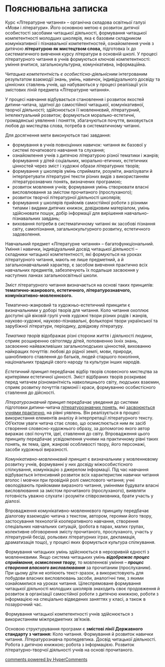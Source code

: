 <div id="hypercomments_widget" class="js-hypercomments-widget invisible"></div>

Пояснювальна записка
=============================================
<p>Курс «Літературне читання» – органічна складова освітньої галузі «Мови і літератури». Його основною метою є розвиток дитячої особистості засобами читацької діяльності, формування читацької компетентності молодших школярів, яка є базовим складником комунікативної і пізнавальної компетентностей, ознайомлення учнів з дитячою <b>літературою як мистецтвом слова,</b> підготовка їх до систематичного вивчення курсу літератури в основній школі. У процесі літературного читання в учнів формуються ключові компетентності: уміння вчитися, загальнокультурна, комунікативна, інформаційна.</p> 
<p><i>Читацька компетентність є особистісно-діяльнісним</i> інтегрованим результатом взаємодії знань, умінь, навичок, індивідуального досвіду та ціннісних ставлень учнів, що набуваються у процесі реалізації усіх змістових ліній предмета «Літературне читання».</p>
<p>У процесі навчання відбувається становлення і розвиток якостей дитини-читача, здатної до самостійної читацької, комунікативної, творчої діяльності; здійснюється її мовленнєвий, літературний, інтелектуальний розвиток; формуються морально-естетичні, громадянські уявлення і поняття, збагачуються почуття, виховується любов до мистецтва слова, потреба в систематичному читанні.</p>
<p>Для досягнення мети виконуються такі завдання:
<ul>
<li>формування в учнів повноцінних навичок: читання як базової у системі початкового навчання та слухання;</li>
<li>ознайомлення учнів з дитячою літературою різної тематики і жанрів; формування у дітей соціальних, морально-етичних, естетичних цінностей через зміст і художні образи літературних творів;</li>
<li>формування у школярів умінь сприймати, розуміти, аналізувати й інтерпретувати літературні тексти різних видів з використанням літературознавчих понять, визначених програмою;</li>
<li>розвиток мовлення учнів; формування умінь створювати власні висловлювання за змістом прочитаного (прослуханого);</li>
<li>розвиток творчої літературної діяльності школярів;</li>
<li>формування у школярів прийомів самостійної роботи з різними типами і видами дитячих книжок, довідковим матеріалом, умінь здійснювати пошук, добір інформації для вирішення навчально-пізнавальних завдань;</li>
<li>виховання потреби в систематичному читанні як засобові пізнання світу, самопізнання, загальнокультурного розвитку, естетичного задоволення.</li>
</ul>
</p>
<p>Навчальний предмет «Літературне читання» – багатофункціональний. Уміння і навички, індивідуальний досвід читацької діяльності – складники читацької компетентності, які формуються на уроках літературного читання, мають не лише предметний, а й загальнонавчальний характер, є засобом вивчення практично всіх навчальних предметів, забезпечують їх подальше засвоєння у наступних ланках загальноосвітньої школи.</p>
<p>Зміст літературного читання визначається на основі таких принципів: <b>тематично-жанрового, естетичного, літературознавчого, комунікативно-мовленнєвого.</b> </p>
<p>Тематично-жанровий та художньо-естетичний принципи є визначальними у доборі творів для читання. Коло читання охоплює доступні цій віковій групі учнів художні твори різних родів і жанрів, науково-художні, науково-пізнавальні, фольклорні твори української та зарубіжної літератури, періодику, довідкову літературу.</p>
<p><i>Тематика творів</i> відображає різні сторони життя і діяльності людини, сприяє розширенню світогляду дітей, поповненню їхніх знань, засвоєнню найважливіших загальнолюдських цінностей, вихованню найкращих почуттів: любові до рідної землі, мови, природи, шанобливого ставлення до батьків, людей старшого покоління, національних традицій свого народу та культури інших народів.</p>
<p><i>Естетичний принцип</i> передбачає відбір творів словесного мистецтва за критеріями естетичної цінності. Зміст відібраних творів розкриває перед читачем різноманітність навколишнього світу, людських взаємин, сприяє розвитку почуттів гармонії і краси, формуванню особистісного ставлення до дійсності.</p>
<p><i>Літературознавчий принцип</i> передбачає уведення до системи підготовки дитини-читача <u>літературознавчих понять,</u> які <u>засвоюються учнями практично,</u> на рівні уявлень. Він реалізується в процесі використання елементів аналізу й інтерпретації літературного тексту. Об’єктом уваги читача стає слово, що осмислюється ним як засіб створення словесно-художнього образу, за допомогою якого автор виражає свої почуття, ідеї, ставлення до світу. Впровадження цього принципу передбачає усвідомлення учнями на практичному рівні таких понять, як тема, ідея, жанрові особливості твору, його персонажі, засоби художньої виразності.</p>
<p><i>Комунікативно-мовленнєвий принцип</i> є визначальним у мовленнєвому розвитку учнів, формуванні у них досвіду міжособистісного спілкування, комунікацію з джерелом інформації. Під час навчання відбувається інтенсивний розвиток всіх характеристик навички читання вголос і мовчки при провідній ролі смислового читання; учні оволодівають прийомами виразного читання, уміннями будувати власні висловлювання за змістом прочитаного (прослуханого), виявляти готовність уважно слухати і розуміти співрозмовника, брати участь у діалозі.</p>
<p>Впровадження комунікативно-мовленнєвого принципу передбачає діалогову взаємодію читача з текстом, автором, героями його твору, застосування технологій кооперативного навчання, створення спеціальних навчальних ситуацій, (робота в парах, малих групах, колективне обговорення змісту прочитаного, прослуханого, участь у літературній бесіді, рольових літературних іграх, декламація, драматизація тощо), у процесі яких формується культура спілкування.</p>
<p>Формування читацьких умінь здійснюється в нерозривній єдності з мовленнєвими. Якщо система читацьких умінь <i><b>відображає процес сприймання, осмислення твору,</b></i> то мовленнєві уміння – <i><b>процес створення власного висловлювання</b></i> за прочитаним (прослуханим). При цьому діти не копіюють текст-зразок, а використовують для побудови власних висловлювань засоби, аналогічні тим, з якими ознайомилися на уроках читання. Цілеспрямоване формування читацької діяльності молодших школярів знаходить своє продовження й розвиток в організації самостійної роботи з дитячою книжкою, роботи з інформацією на спеціально відведених заняттях у класі, а також в позаурочний час.</p>
<p>Формування читацької компетентності учнів здійснюється з використанням міжпредметних зв’язків.</p>
<p>Основою структурування програми є <b>змістові лінії Державного стандарту з читання:</b> Коло читання. Формування й розвиток навички читання. Літературознавча пропедевтика. Досвід читацької діяльності. Робота з дитячою книжкою; робота з інформацією. Розвиток літературно-творчої діяльності учнів на основі прочитаного.</p>


<div class="js-hypercomments-container">
<a href="http://hypercomments.com" class="hc-link" title="comments widget">comments powered by HyperComments</a>
</div>